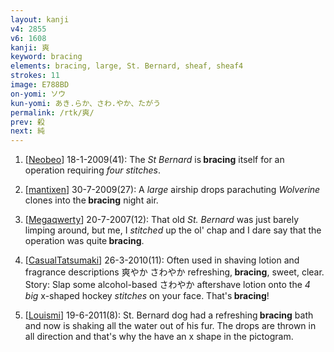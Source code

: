```yaml
---
layout: kanji
v4: 2855
v6: 1608
kanji: 爽
keyword: bracing
elements: bracing, large, St. Bernard, sheaf, sheaf4
strokes: 11
image: E788BD
on-yomi: ソウ
kun-yomi: あき.らか、さわ.やか、たがう
permalink: /rtk/爽/
prev: 殺
next: 純
---
```


1) [<a href="http://kanji.koohii.com/profile/Neobeo">Neobeo</a>] 18-1-2009(41): The <em>St Bernard</em> is<strong> bracing</strong> itself for an operation requiring <em>four stitches</em>.

2) [<a href="http://kanji.koohii.com/profile/mantixen">mantixen</a>] 30-7-2009(27): A <em>large</em> airship drops parachuting <em>Wolverine</em> clones into the<strong> bracing</strong> night air.

3) [<a href="http://kanji.koohii.com/profile/Megaqwerty">Megaqwerty</a>] 20-7-2007(12): That old <em>St. Bernard</em> was just barely limping around, but me, I <em>stitched</em> up the ol&#039; chap and I dare say that the operation was quite<strong> bracing</strong>.

4) [<a href="http://kanji.koohii.com/profile/CasualTatsumaki">CasualTatsumaki</a>] 26-3-2010(11): Often used in shaving lotion and fragrance descriptions 爽やか さわやか refreshing,<strong> bracing</strong>, sweet, clear. Story: Slap some alcohol-based さわやか aftershave lotion onto the <em>4</em> <em>big</em> x-shaped hockey <em>stitches</em> on your face. That&#039;s<strong> bracing</strong>!

5) [<a href="http://kanji.koohii.com/profile/Louismi">Louismi</a>] 19-6-2011(8): St. Bernard dog had a refreshing<strong> bracing</strong> bath and now is shaking all the water out of his fur. The drops are thrown in all direction and that&#039;s why the have an x shape in the pictogram.

